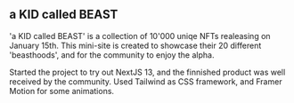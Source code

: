 ## a KID called BEAST

'a KID called BEAST' is a collection of 10'000 uniqe NFTs realeasing on January 15th. This mini-site is created to showcase their 20 different 'beasthoods', and for the community to enjoy the alpha.

Started the project to try out NextJS 13, and the finnished product was well received by the community.
Used Tailwind as CSS framework, and Framer Motion for some animations.
